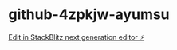 # github-4zpkjw-ayumsu

[Edit in StackBlitz next generation editor ⚡️](https://stackblitz.com/~/github.com/roybcr/github-4zpkjw-ayumsu)